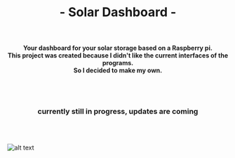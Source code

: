 <h1 align="center">- Solar Dashboard -</h1><br>

<h4 align="center">Your dashboard for your solar storage based on a Raspberry pi. <br>This project was created because I didn't like the current interfaces of the programs.<br> So I decided to make my own.</h4> <br><br> 

<h3 align="center">currently still in progress, updates are coming </h3> <br><br> 

![alt text](https://github.com/ChRIisS97/Solar-Dashboard/blob/master/Top%20View.png)
